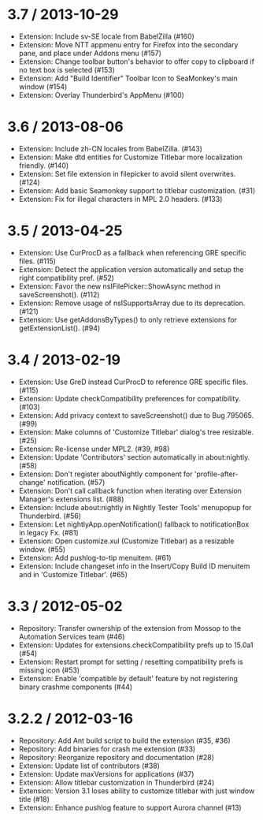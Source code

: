 3.7 / 2013-10-29
==================

  * Extension: Include sv-SE locale from BabelZilla (#160)
  * Extension: Move NTT appmenu entry for Firefox into the secondary pane, and place under Addons menu (#157)
  * Extension: Change toolbar button's behavior to offer copy to clipboard if no text box is selected (#153)
  * Extension: Add "Build Identifier" Toolbar Icon to SeaMonkey's main window (#154)
  * Extension: Overlay Thunderbird's AppMenu (#100)

3.6 / 2013-08-06
==================

  * Extension: Include zh-CN locales from BabelZilla. (#143)
  * Extension: Make dtd entities for Customize Titlebar more localization friendly. (#140)
  * Extension: Set file extension in filepicker to avoid silent overwrites. (#124)
  * Extension: Add basic Seamonkey support to titlebar customization. (#31)
  * Extension: Fix for illegal characters in MPL 2.0 headers. (#133)

3.5 / 2013-04-25
==================

  * Extension: Use CurProcD as a fallback when referencing GRE specific files. (#115)
  * Extension: Detect the application version automatically and setup the right compatibility pref. (#52)
  * Extension: Favor the new nsIFilePicker::ShowAsync method in saveScreenshot(). (#112)
  * Extension: Remove usage of nsISupportsArray due to its deprecation. (#121)
  * Extension: Use getAddonsByTypes() to only retrieve extensions for getExtensionList(). (#94)

3.4 / 2013-02-19
==================

  * Extension: Use GreD instead CurProcD to reference GRE specific files. (#115)
  * Extension: Update checkCompatibility preferences for compatibility. (#103)
  * Extension: Add privacy context to saveScreenshot() due to Bug 795065. (#99)
  * Extension: Make columns of 'Customize Titlebar' dialog's tree resizable. (#25)
  * Extension: Re-license under MPL2. (#39, #98)
  * Extension: Update 'Contributors' section automatically in about:nightly. (#58)
  * Extension: Don't register aboutNightly component for 'profile-after-change' notification. (#57)
  * Extension: Don't call callback function when iterating over Extension Manager's extensions list. (#88)
  * Extension: Include about:nightly in Nightly Tester Tools' menupopup for Thunderbird. (#56)
  * Extension: Let nightlyApp.openNotification() fallback to notificationBox in legacy Fx. (#81)
  * Extension: Open customize.xul (Customize Titlebar) as a resizable window. (#55)
  * Extension: Add pushlog-to-tip menuitem. (#61)
  * Extension: Include changeset info in the Insert/Copy Build ID menuitem and in 'Customize Titlebar'. (#65)

3.3 / 2012-05-02
==================

  * Repository: Transfer ownership of the extension from Mossop to the Automation Services team (#46)
  * Extension: Updates for extensions.checkCompatibility prefs up to 15.0a1 (#54)
  * Extension: Restart prompt for setting / resetting compatibility prefs is missing icon (#53)
  * Extension: Enable 'compatible by default' feature by not registering binary crashme components (#44)

3.2.2 / 2012-03-16
==================

  * Repository: Add Ant build script to build the extension (#35, #36)
  * Repository: Add binaries for crash me extension (#33)
  * Repository: Reorganize repository and documentation (#28)
  * Extension: Update list of contributors (#38)
  * Extension: Update maxVersions for applications (#37)
  * Extension: Allow titlebar customization in Thunderbird (#24)
  * Extension: Version 3.1 loses ability to customize titlebar with just window title (#18)
  * Extension: Enhance pushlog feature to support Aurora channel (#13)
